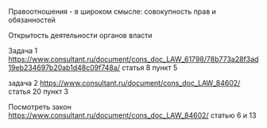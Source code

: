 Правоотношения -
в широком смысле: совокупность прав и обязанностей

Открытость деятельности органов власти

Задача 1
https://www.consultant.ru/document/cons_doc_LAW_61798/78b773a28f3ad19eb234697b20ab1d48c09f748a/
статья 8 пункт 5

задача 2
https://www.consultant.ru/document/cons_doc_LAW_84602/
статья 20 пункт 3

Посмотреть закон https://www.consultant.ru/document/cons_doc_LAW_84602/ статью 6 и 13